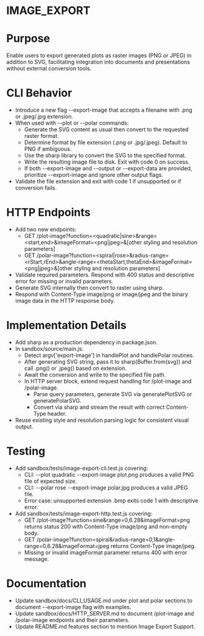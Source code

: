 # IMAGE_EXPORT

# Purpose
Enable users to export generated plots as raster images (PNG or JPEG) in addition to SVG, facilitating integration into documents and presentations without external conversion tools.

# CLI Behavior
- Introduce a new flag --export-image that accepts a filename with .png or .jpeg/.jpg extension.
- When used with --plot or --polar commands:
  - Generate the SVG content as usual then convert to the requested raster format.
  - Determine format by file extension (.png or .jpg/.jpeg). Default to PNG if ambiguous.
  - Use the sharp library to convert the SVG to the specified format.
  - Write the resulting image file to disk. Exit with code 0 on success.
  - If both --export-image and --output or --export-data are provided, prioritize --export-image and ignore other output flags.
- Validate the file extension and exit with code 1 if unsupported or if conversion fails.

# HTTP Endpoints
- Add two new endpoints:
  - GET /plot-image?function=<quadratic|sine>&range=<start,end>&imageFormat=<png|jpeg>&[other styling and resolution parameters]
  - GET /polar-image?function=<spiral|rose>&radius-range=<rStart,rEnd>&angle-range=<thetaStart,thetaEnd>&imageFormat=<png|jpeg>&[other styling and resolution parameters]
- Validate required parameters. Respond with 400 status and descriptive error for missing or invalid parameters.
- Generate SVG internally then convert to raster using sharp.
- Respond with Content-Type image/png or image/jpeg and the binary image data in the HTTP response body.

# Implementation Details
- Add sharp as a production dependency in package.json.
- In sandbox/source/main.js:
  - Detect argv['export-image'] in handlePlot and handlePolar routines.
  - After generating SVG string, pass it to sharp(Buffer.from(svg)) and call .png() or .jpeg() based on extension.
  - Await the conversion and write to the specified file path.
  - In HTTP server block, extend request handling for /plot-image and /polar-image.
    - Parse query parameters, generate SVG via generatePlotSVG or generatePolarSVG.
    - Convert via sharp and stream the result with correct Content-Type header.
- Reuse existing style and resolution parsing logic for consistent visual output.

# Testing
- Add sandbox/tests/image-export-cli.test.js covering:
  - CLI: --plot quadratic --export-image plot.png produces a valid PNG file of expected size.
  - CLI: --polar rose --export-image polar.jpg produces a valid JPEG file.
  - Error case: unsupported extension .bmp exits code 1 with descriptive error.
- Add sandbox/tests/image-export-http.test.js covering:
  - GET /plot-image?function=sine&range=0,6.28&imageFormat=png returns status 200 with Content-Type image/png and non-empty body.
  - GET /polar-image?function=spiral&radius-range=0,1&angle-range=0,6.28&imageFormat=jpeg returns Content-Type image/jpeg.
  - Missing or invalid imageFormat parameter returns 400 with error message.

# Documentation
- Update sandbox/docs/CLI_USAGE.md under plot and polar sections to document --export-image flag with examples.
- Update sandbox/docs/HTTP_SERVER.md to document /plot-image and /polar-image endpoints and their parameters.
- Update README.md features section to mention Image Export Support.
